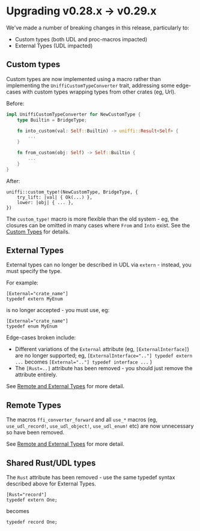 # Upgrading v0.28.x -> v0.29.x

We've made a number of breaking changes in this release, particularly
to:

* Custom types (both UDL and proc-macros impacted)
* External Types (UDL impacted)

## Custom types

Custom types are now implemented using a macro rather than implementing the `UniffiCustomTypeConverter` trait,
addressing some edge-cases with custom types wrapping types from other crates (eg, Url).

Before:

```rust
impl UniffiCustomTypeConverter for NewCustomType {
    type Builtin = BridgeType;

    fn into_custom(val: Self::Builtin) -> uniffi::Result<Self> {
        ...
    }

    fn from_custom(obj: Self) -> Self::Builtin {
        ...
    }
}
```

After:

```
uniffi::custom_type!(NewCustomType, BridgeType, {
    try_lift: |val| { Ok(...) },
    lower: |obj| { ... },
})
```

The `custom_type!` macro is more flexible than the old system - eg, the closures can be omitted in many cases where `From` and `Into` exist.
See the [Custom Types](./types/custom_types.md) for details.

## External Types

External types can no longer be described in UDL via `extern` - instead, you must specify the type.

For example:
```
[External="crate_name"]
typedef extern MyEnum
```
is no longer accepted - you must use, eg:
```
[External="crate_name"]
typedef enum MyEnum
```

Edge-cases broken include:

* Different variations of the `External` attribute (eg, `[ExternalInterface]`) are no longer supported; eg, `[ExternalInterface=".."] typedef extern ...` becomes `[External=".."] typedef interface ...` )
* The `[Rust=..]` attribute has been removed - you should just remove the attribute entirely.

See [Remote and External Types](./types/remote_ext_types.md) for more detail.

## Remote Types

The macros `ffi_converter_forward` and all `use_*` macros (eg, `use_udl_record!`, `use_udl_object!`, `use_udl_enum!` etc)
are now unnecessary so have been removed.

See [Remote and External Types](./types/remote_ext_types.md) for more detail.

## Shared Rust/UDL types

The `Rust` attribute has been removed - use the same typedef syntax described above for External Types.

```
[Rust="record"]
typedef extern One;
```
becomes
```
typedef record One;
```
